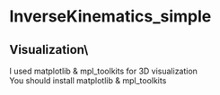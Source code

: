 # InverseKinematics_simple

## Visualization\
I used matplotlib & mpl_toolkits for 3D visualization\
You should install matplotlib & mpl_toolkits
